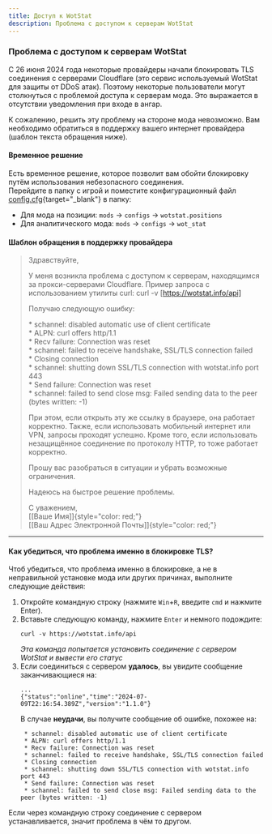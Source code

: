```yaml
---
title: Доступ к WotStat
description: Проблема с доступом к серверам WotStat
---
```


### Проблема с доступом к серверам WotStat

С 26 июня 2024 года некоторые провайдеры начали блокировать TLS соединения с серверами Cloudflare (это сервис используемый WotStat для защиты от DDoS атак). Поэтому некоторые пользователи могут столкнуться с проблемой доступа к серверам мода. Это выражается в отсутствии уведомления при входе в ангар.

К сожалению, решить эту проблему на стороне мода невозможно. Вам необходимо обратиться в поддержку вашего интернет провайдера (шаблон текста обращения ниже). 

#### Временное решение
Есть временное решение, которое позволит вам обойти блокировку путём использования небезопасного соединения.  
Перейдите в папку с игрой и поместите конфигурационный файл [config.cfg](config.cfg){target="_blank"} в папку:
- Для мода на позиции: `mods` → `configs` → `wotstat.positions`
- Для аналитического мода: `mods` → `configs` → `wot_stat`

#### Шаблон обращения в поддержку провайдера

> Здравствуйте,
> 
> У меня возникла проблема с доступом к серверам, находящимся за прокси-серверами Cloudflare. Пример запроса с использованием утилиты curl: curl -v [https://wotstat.info/api]
> 
> Получаю следующую ошибку:
> 
> \* schannel: disabled automatic use of client certificate  
> \* ALPN: curl offers http/1.1  
> \* Recv failure: Connection was reset  
> \* schannel: failed to receive handshake, SSL/TLS connection failed  
> \* Closing connection  
> \* schannel: shutting down SSL/TLS connection with wotstat.info port 443  
> \* Send failure: Connection was reset  
> \* schannel: failed to send close msg: Failed sending data to the peer (bytes written: -1)  
> 
> При этом, если открыть эту же ссылку в браузере, она работает корректно. Также, если использовать мобильный интернет или VPN, запросы проходят успешно. Кроме того, если использовать незащищённое соединение по протоколу HTTP, то тоже работает корректно. 
> 
> Прошу вас разобраться в ситуации и убрать возможные ограничения.
> 
> Надеюсь на быстрое решение проблемы.
> 
> С уважением,  
> [\[Ваше Имя\]]{style="color: red;"}  
> [\[Ваш Адрес Электронной Почты\]]{style="color: red;"}  

----

#### Как убедиться, что проблема именно в блокировке TLS?
Чтоб убедиться, что проблема именно в блокировке, а не в неправильной установке мода или других причинах, выполните следующие действия:
1. Откройте командную строку (нажмите `Win`+`R`, введите `cmd` и нажмите Enter).
2. Вставьте следующую команду, нажмите `Enter` и немного подождите:
   ```
   curl -v https://wotstat.info/api
   ```  
   *Эта команда попытается установить соединение с сервером WotStat и вывести его статус*
3. Если соединиться с сервером **удалось**, вы увидите сообщение заканчивающиеся на:
   ```
   ...
   {"status":"online","time":"2024-07-09T22:16:54.389Z","version":"1.1.0"}
   ```
   В случае **неудачи**, вы получите сообщение об ошибке, похожее на:
   ```
    * schannel: disabled automatic use of client certificate
    * ALPN: curl offers http/1.1
    * Recv failure: Connection was reset
    * schannel: failed to receive handshake, SSL/TLS connection failed
    * Closing connection
    * schannel: shutting down SSL/TLS connection with wotstat.info port 443
    * Send failure: Connection was reset
    * schannel: failed to send close msg: Failed sending data to the peer (bytes written: -1)
    ```

Если через командную строку соединение с сервером устанавливается, значит проблема в чём то другом. 
